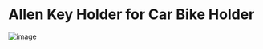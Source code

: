 # Allen Key Holder for Car Bike Holder

![image](https://github.com/user-attachments/assets/93190f97-006f-43b5-9630-068d69336387)

